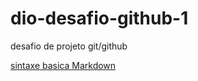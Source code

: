 # dio-desafio-github-1
desafio de projeto git/github

[sintaxe basica Markdown](https://www.markdownguide.org/basic-syntax/)
